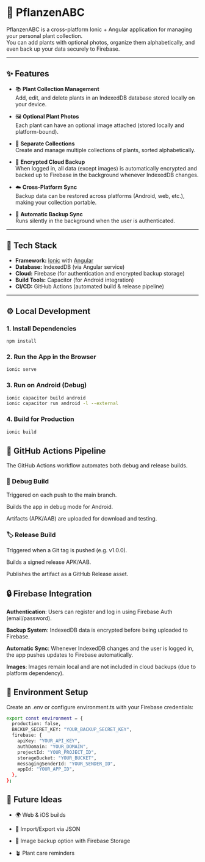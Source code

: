 # 🌿 PflanzenABC

PflanzenABC is a cross-platform Ionic + Angular application for managing your personal plant collection.  
You can add plants with optional photos, organize them alphabetically, and even back up your data securely to Firebase.

---

## ✨ Features

- 📚 **Plant Collection Management**  
  Add, edit, and delete plants in an IndexedDB database stored locally on your device.

- 🖼️ **Optional Plant Photos**  
  Each plant can have an optional image attached (stored locally and platform-bound).

- 🌱 **Separate Collections**  
  Create and manage multiple collections of plants, sorted alphabetically.

- 🔐 **Encrypted Cloud Backup**  
  When logged in, all data (except images) is automatically encrypted and backed up to Firebase in the background whenever IndexedDB changes.

- ☁️ **Cross-Platform Sync**  
  Backup data can be restored across platforms (Android, web, etc.), making your collection portable.

- 🔄 **Automatic Backup Sync**  
  Runs silently in the background when the user is authenticated.

---

## 🧩 Tech Stack

- **Framework:** [Ionic](https://ionicframework.com/) with [Angular](https://angular.io/)  
- **Database:** IndexedDB (via Angular service)  
- **Cloud:** Firebase (for authentication and encrypted backup storage)  
- **Build Tools:** Capacitor (for Android integration)  
- **CI/CD:** GitHub Actions (automated build & release pipeline)

---

## ⚙️ Local Development

### 1. Install Dependencies

```bash
npm install
```

### 2. Run the App in the Browser

```bash
ionic serve
```

### 3. Run on Android (Debug)

```bash
ionic capacitor build android
ionic capacitor run android -l --external
```

### 4. Build for Production

```bash
ionic build
```

## 🚀 GitHub Actions Pipeline

The GitHub Actions workflow automates both debug and release builds.

### 🔧 Debug Build

Triggered on each push to the main branch.

Builds the app in debug mode for Android.

Artifacts (APK/AAB) are uploaded for download and testing.

### 🏷️ Release Build

Triggered when a Git tag is pushed (e.g. v1.0.0).

Builds a signed release APK/AAB.

Publishes the artifact as a GitHub Release asset.

## 🔒 Firebase Integration

**Authentication**: Users can register and log in using Firebase Auth (email/password).

**Backup System**: IndexedDB data is encrypted before being uploaded to Firebase.

**Automatic Sync**: Whenever IndexedDB changes and the user is logged in, the app pushes updates to Firebase automatically.

**Images**: Images remain local and are not included in cloud backups (due to platform dependency).

## 🔑 Environment Setup

Create an .env or configure environment.ts with your Firebase credentials:

```bash
export const environment = {
  production: false,
  BACKUP_SECRET_KEY: "YOUR_BACKUP_SECRET_KEY",
  firebase: {
    apiKey: "YOUR_API_KEY",
    authDomain: "YOUR_DOMAIN",
    projectId: "YOUR_PROJECT_ID",
    storageBucket: "YOUR_BUCKET",
    messagingSenderId: "YOUR_SENDER_ID",
    appId: "YOUR_APP_ID",
  },
};
```

## 🧪 Future Ideas

- 🌍 Web & iOS builds

- 🧬 Import/Export via JSON

- 📸 Image backup option with Firebase Storage

- 🪴 Plant care reminders
